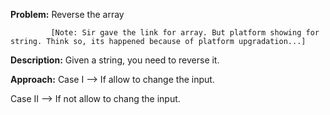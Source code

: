 **Problem:** Reverse the array 
             
             [Note: Sir gave the link for array. But platform showing for string. Think so, its happened because of platform upgradation...]


**Description:** Given a string, you need to reverse it.

**Approach:**
Case I --> If allow to change the input.

Case II --> If not allow to chang the input.
